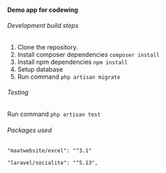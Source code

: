 #### Demo app for codewing

###### Development build steps
1.  Clone the repository.
2.  Install composer dependencies `composer install`
3.  Install npm dependencies `npm install`
4.  Setup database
5.  Run command `php artisan migrate`

###### Testing
Run command `php artisan test`

###### Packages used
``"maatwebsite/excel": "^3.1"``

``"laravel/socialite": "^5.13",``